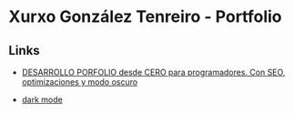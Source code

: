# Xurxo González Tenreiro - Portfolio

## Links

- [DESARROLLO PORFOLIO desde CERO para programadores. Con SEO, optimizaciones y modo oscuro](https://www.twitch.tv/videos/2014313754)

- [dark mode](https://www.kevinzunigacuellar.com/blog/dark-mode-in-astro/)


